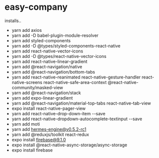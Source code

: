 # easy-company

installs..

- yarn add axios
- yarn add -D babel-plugin-module-resolver
- yarn add styled-components
- yarn add -D @types/styled-components-react-native
- yarn add react-native-vector-icons
- yarn add -D @types/react-native-vector-icons
- yarn add react-native-linear-gradient
- yarn add @react-navigation/native
- yarn add @react-navigation/bottom-tabs
- yarn add react-native-reanimated react-native-gesture-handler react-native-screens react-native-safe-area-context @react-native-community/masked-view
- yarn add @react-navigation/stack
- yarn add expo-linear-gradient
- yarn add @react-navigation/material-top-tabs react-native-tab-view
- expo install react-native-pager-view
- yarn add react-native-drop-down-item --save
- yarn add react-native-dropdown-autocomplete-textinput --save
- yarn add moti
- yarn add hermes-engine@v0.5.2-rc1
- yarn add @reduxjs/toolkit react-redux
- expo install firebase@9.1.0
- expo install @react-native-async-storage/async-storage
- expo install firebase
